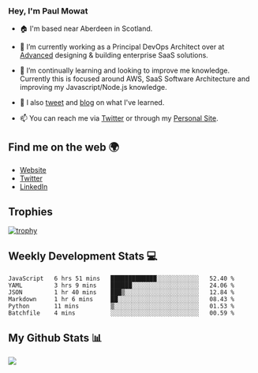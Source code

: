 ### Hey, I'm Paul Mowat

- 🏠 I'm based near Aberdeen in Scotland.
- 💼 I’m currently working as a Principal DevOps Architect over at [Advanced](https://www.oneadvanced.com/) designing & building enterprise SaaS solutions.
- 📖 I’m continually learning and looking to improve me knowledge. Currently this is focused around AWS, SaaS Software Architecture and improving my Javascript/Node.js knowledge.
- 📔 I also [tweet](https://twitter.com/paul_mowat) and [blog](https://www.paulmowat.co.uk/blog) on what I've learned.

- 📫 You can reach me via [Twitter](https://twitter.com/paul_mowat) or through my [Personal Site](https://www.paulmowat.co.uk).


## Find me on the web 🌍

- [Website](https://www.paulmowat.co.uk)
- [Twitter](https://twitter.com/paul_mowat)
- [LinkedIn](https://www.linkedin.com/in/paulmowat)

## Trophies

[![trophy](https://github-profile-trophy.vercel.app/?username=paulmowat)](https://github.com/ryo-ma/github-profile-trophy)

## Weekly Development Stats 💻

<!--START_SECTION:waka-->

```text
JavaScript   6 hrs 51 mins   █████████████░░░░░░░░░░░░   52.40 %
YAML         3 hrs 9 mins    ██████░░░░░░░░░░░░░░░░░░░   24.06 %
JSON         1 hr 40 mins    ███▒░░░░░░░░░░░░░░░░░░░░░   12.84 %
Markdown     1 hr 6 mins     ██░░░░░░░░░░░░░░░░░░░░░░░   08.43 %
Python       11 mins         ▒░░░░░░░░░░░░░░░░░░░░░░░░   01.53 %
Batchfile    4 mins          ░░░░░░░░░░░░░░░░░░░░░░░░░   00.59 %
```

<!--END_SECTION:waka-->

## My Github Stats 📊

![](https://github-readme-stats.vercel.app/api?username=paulmowat&show_icons=true&count_private=true)
